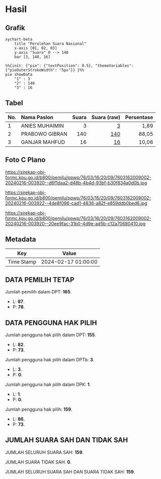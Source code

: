 # Hasil

## Grafik

```mermaid
xychart-beta
    title "Perolehan Suara Nasional"
    x-axis [01, 02, 03]
    y-axis "Suara" 0 --> 140
    bar [3, 140, 16]
```

```mermaid
%%{init: {"pie": {"textPosition": 0.5}, "themeVariables": {"pieOuterStrokeWidth": "5px"}} }%%
pie showData
    "1" : 3
    "2" : 140
    "3" : 16
```

## Tabel

| No. | Nama Paslon    | Suara | Suara (raw) | Persentase |
|:--- |:-------------- | -----:| -----------:| ----------:|
| 1   | ANIES MUHAIMIN | 3     | [3][p-1]    | 1,89       |
| 2   | PRABOWO GIBRAN | 140   | [140][p-2]  | 88,05      |
| 3   | GANJAR MAHFUD  | 16    | [16][p-3]   | 10,06      |


[p-1]: https://github.com/gigit-pemilu/pemilu-2024/blob/main/pilpres/hitung-suara/sub/76-sulawesi-barat/sub/03-mamasa/sub/16-buntumalangka/sub/2009-salutambun-timur/sub/002-tps/sub/paslon-1.txt
[p-2]: https://github.com/gigit-pemilu/pemilu-2024/blob/main/pilpres/hitung-suara/sub/76-sulawesi-barat/sub/03-mamasa/sub/16-buntumalangka/sub/2009-salutambun-timur/sub/002-tps/sub/paslon-2.txt
[p-3]: https://github.com/gigit-pemilu/pemilu-2024/blob/main/pilpres/hitung-suara/sub/76-sulawesi-barat/sub/03-mamasa/sub/16-buntumalangka/sub/2009-salutambun-timur/sub/002-tps/sub/paslon-3.txt

## Foto C Plano

https://sirekap-obj-formc.kpu.go.id/b800/pemilu/ppwp/76/03/16/20/09/7603162009002-20240216-003920--d6f1daa2-d48b-4b4d-93bf-b30f834a0d0b.jpg

https://sirekap-obj-formc.kpu.go.id/b800/pemilu/ppwp/76/03/16/20/09/7603162009002-20240216-003922--4de8f096-cad1-4836-a82f-e859ddb0bed6.jpg

https://sirekap-obj-formc.kpu.go.id/b800/pemilu/ppwp/76/03/16/20/09/7603162009002-20240216-003920--20ee9fac-31b0-4d9e-ad5b-c12a70680410.jpg


## Metadata

| Key        | Value               |
| ---------- | ------------------- |
| Time Stamp | 2024-02-17 01:00:00 |


## DATA PEMILIH TETAP

Jumlah pemilih dalam DPT: **165**.
 * L: **87**.
 * P: **78**.

## DATA PENGGUNA HAK PILIH

Jumlah pengguna hak pilih dalam DPT: **155**.
 * L: **82**.
 * P: **73**.

Jumlah pengguna hak pilih dalam DPTb: **3**.
 * L: **3**.
 * P: **0**.

Jumlah pengguna hak pilih dalam DPK: **1**.
 * L: **1**.
 * P: **0**.

Jumlah pengguna hak pilih: **159**.
 * L: **86**.
 * P: **73**.

## JUMLAH SUARA SAH DAN TIDAK SAH

JUMLAH SELURUH SUARA SAH: **159**.

JUMLAH SUARA TIDAK SAH: **0**.

JUMLAH SELURUH SUARA SAH DAN SUARA TIDAK SAH: **159**.


